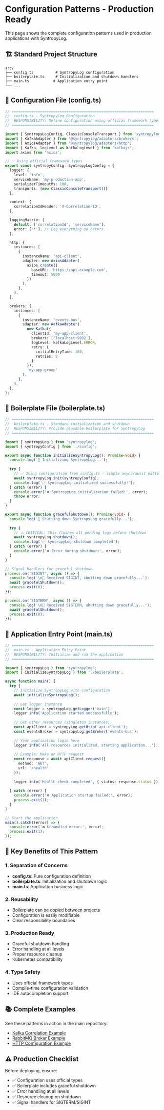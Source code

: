 # Configuration Patterns - Production Ready

This page shows the complete configuration patterns used in production applications with SyntropyLog.

## 🏗️ Standard Project Structure

```
src/
├── config.ts          # SyntropyLog configuration
├── boilerplate.ts     # Initialization and shutdown handlers
├── main.ts           # Application entry point
└── ...
```

## 📝 Configuration File (config.ts)

```typescript
// =================================================================
//  config.ts - SyntropyLog Configuration
//  RESPONSIBILITY: Define configuration using official framework types
// =================================================================

import { SyntropyLogConfig, ClassicConsoleTransport } from 'syntropylog';
import { KafkaAdapter } from '@syntropylog/adapters/brokers';
import { AxiosAdapter } from '@syntropylog/adapters/http';
import { Kafka, logLevel as kafkaLogLevel } from 'kafkajs';
import axios from 'axios';

// ✅ Using official framework types
export const syntropyConfig: SyntropyLogConfig = {
  logger: {
    level: 'info',
    serviceName: 'my-production-app',
    serializerTimeoutMs: 100,
    transports: [new ClassicConsoleTransport()]
  },

  context: {
    correlationIdHeader: 'X-Correlation-ID',
  },

  loggingMatrix: {
    default: ['correlationId', 'serviceName'],
    error: ['*'], // Log everything on errors
  },

  http: {
    instances: [
      {
        instanceName: 'api-client',
        adapter: new AxiosAdapter(
          axios.create({ 
            baseURL: 'https://api.example.com',
            timeout: 5000 
          })
        ),
      },
    ],
  },

  brokers: {
    instances: [
      {
        instanceName: 'events-bus',
        adapter: new KafkaAdapter(
          new Kafka({
            clientId: 'my-app-client',
            brokers: ['localhost:9092'],
            logLevel: kafkaLogLevel.ERROR,
            retry: {
              initialRetryTime: 100,
              retries: 8
            }
          }),
          'my-app-group'
        ),
      },
    ],
  },
};
```

## 🔧 Boilerplate File (boilerplate.ts)

```typescript
// =================================================================
//  boilerplate.ts - Standard initialization and shutdown
//  RESPONSIBILITY: Provide reusable boilerplate for SyntropyLog
// =================================================================

import { syntropyLog } from 'syntropylog';
import { syntropyConfig } from './config';

export async function initializeSyntropyLog(): Promise<void> {
  console.log('🚀 Initializing SyntropyLog...');
  
  try {
    // ✅ Using configuration from config.ts - simple async/await pattern
    await syntropyLog.init(syntropyConfig);
    console.log('✅ SyntropyLog initialized successfully!');
  } catch (error) {
    console.error('❌ SyntropyLog initialization failed:', error);
    throw error;
  }
}

export async function gracefulShutdown(): Promise<void> {
  console.log('🔄 Shutting down SyntropyLog gracefully...');
  
  try {
    // ⚠️ CRITICAL: This flushes all pending logs before shutdown
    await syntropyLog.shutdown();
    console.log('✅ SyntropyLog shutdown completed');
  } catch (error) {
    console.error('❌ Error during shutdown:', error);
  }
}

// Signal handlers for graceful shutdown
process.on('SIGINT', async () => {
  console.log('\n🛑 Received SIGINT, shutting down gracefully...');
  await gracefulShutdown();
  process.exit(0);
});

process.on('SIGTERM', async () => {
  console.log('\n🛑 Received SIGTERM, shutting down gracefully...');
  await gracefulShutdown();
  process.exit(0);
});
```

## 🚀 Application Entry Point (main.ts)

```typescript
// =================================================================
//  main.ts - Application Entry Point
//  RESPONSIBILITY: Initialize and run the application
// =================================================================

import { syntropyLog } from 'syntropylog';
import { initializeSyntropyLog } from './boilerplate';

async function main() {
  try {
    // Initialize SyntropyLog with configuration
    await initializeSyntropyLog();
    
    // Get logger instance
    const logger = syntropyLog.getLogger('main');
    logger.info('Application started successfully');
    
    // Get other resources (singleton instances)
    const apiClient = syntropyLog.getHttp('api-client');
    const eventsBroker = syntropyLog.getBroker('events-bus');
    
    // Your application logic here
    logger.info('All resources initialized, starting application...');
    
    // Example: Make an HTTP request
    const response = await apiClient.request({
      method: 'GET',
      url: '/health'
    });
    
    logger.info('Health check completed', { status: response.status });
    
  } catch (error) {
    console.error('❌ Application startup failed:', error);
    process.exit(1);
  }
}

// Start the application
main().catch((error) => {
  console.error('❌ Unhandled error:', error);
  process.exit(1);
});
```

## 🎯 Key Benefits of This Pattern

### **1. Separation of Concerns**
- **config.ts**: Pure configuration definition
- **boilerplate.ts**: Initialization and shutdown logic
- **main.ts**: Application business logic

### **2. Reusability**
- Boilerplate can be copied between projects
- Configuration is easily modifiable
- Clear responsibility boundaries

### **3. Production Ready**
- Graceful shutdown handling
- Error handling at all levels
- Proper resource cleanup
- Kubernetes compatibility

### **4. Type Safety**
- Uses official framework types
- Compile-time configuration validation
- IDE autocompletion support

## 📚 Complete Examples

See these patterns in action in the main repository:
- [Kafka Correlation Example](https://github.com/Syntropysoft/SyntropyLog/tree/main/sub-modules/examples/20-basic-kafka-correlation)
- [RabbitMQ Broker Example](https://github.com/Syntropysoft/SyntropyLog/tree/main/sub-modules/examples/21-basic-rabbitmq-broker)
- [HTTP Configuration Example](https://github.com/Syntropysoft/SyntropyLog/tree/main/sub-modules/examples/09-http-configuration)

## ⚠️ Production Checklist

Before deploying, ensure:
- ✅ Configuration uses official types
- ✅ Boilerplate includes graceful shutdown
- ✅ Error handling at all levels
- ✅ Resource cleanup on shutdown
- ✅ Signal handlers for SIGTERM/SIGINT 
